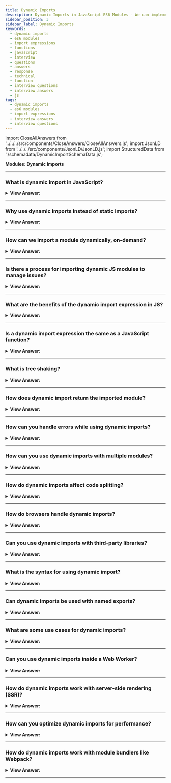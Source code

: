 ```yaml
---
title: Dynamic Imports
description: Dynamic Imports in JavaScript ES6 Modules - We can implement dynamic imports by using the import expression. Frontend Developer Interview Questions
sidebar_position: 3
sidebar_label: Dynamic Imports
keywords:
  - dynamic imports
  - es6 modules
  - import expressions
  - functions
  - javascript
  - interview
  - questions
  - answers
  - response
  - technical
  - function
  - interview questions
  - interview answers
  - js
tags:
  - dynamic imports
  - es6 modules
  - import expressions
  - interview answers
  - interview questions
---
```


import CloseAllAnswers from '../../../src/components/CloseAnswers/CloseAllAnswers.js';
import JsonLD from '../../../src/components/JsonLD/JsonLD.js';
import StructuredData from './schemadata/DynamicImportSchemaData.js';

<JsonLD data={StructuredData} />

<head>
  <title>Dynamic Imports | JavaScript Frontend Phone Interview Answers</title>
</head>

**Modules: Dynamic Imports**

<CloseAllAnswers />

---

### What is dynamic import in JavaScript?

<details>
  <summary><strong>View Answer:</strong></summary>
  <div>
  <div><strong>Interview Response:</strong> Dynamic import is a feature that allows you to load JavaScript modules on-demand during runtime, which helps reduce initial load time and optimize application performance.
  </div><br />
  <div><strong>Technical Response:</strong> Dynamic import is a method introduced in modern JavaScript that allows you to import JavaScript modules (i.e., .js files) dynamically as part of your regular JavaScript code execution. This is in contrast to static import declarations, which only load modules at compile time. With dynamic import(), you can load modules on-demand, or conditionally, based on various factors in your code.
  </div><br />
  <div><strong className="codeExample">Code Example:</strong><br /><br />

  <div></div>

The syntax of dynamic import() in JavaScript looks like this...

```javascript
import(moduleSpecifier)
```

Where moduleSpecifier is a string that specifies the path of the module to import.

Dynamic import() returns a promise that resolves to the module object of the requested module when the promise is fulfilled.

Here's an example of how it can be used:

```javascript
let modulePath = './path/to/module.js';

import(modulePath)
  .then((module) => {
    // You can use the exported items from the module here.
    console.log(module.exportedFunction());
  })
  .catch((err) => {
    // Handle any errors in loading the module or any subsequent errors.
    console.error(err);
  });
```

This is particularly useful for code splitting, lazy loading, and managing the loading of optional JavaScript functionality that might not be used in every user interaction. It can greatly improve the performance of your web application by reducing the initial load time, because not all of the code needs to be loaded up front.

  </div>
  </div>
</details>

---

### Why use dynamic imports instead of static imports?

<details>
  <summary><strong>View Answer:</strong></summary>
  <div>
  <div><strong>Interview Response:</strong> Dynamic imports are used when you want to load a module conditionally or on-demand, whereas static imports load all modules upfront, which may not be necessary and can impact performance.
  </div><br />
  <div><strong className="codeExample">Here are some reasons why you might choose to use dynamic imports:</strong><br /><br />

  <div></div>

**1. Code Splitting**: Dynamic imports allow you to split your code into smaller chunks that can be loaded on demand. This means the browser only needs to load the minimal amount of code necessary to display the current view to the user. The rest of the code can be loaded in the background or when the user performs certain actions.

**2. Lazy Loading**: If some parts of your app are not immediately necessary, you can load them only when they are actually needed. This can be particularly useful for features that are expensive in terms of code size, but not always used, like a complex but seldom-used component in a web app.

**3. Conditional Loading**: With dynamic imports, you can conditionally load modules based on certain conditions. For example, you might choose to load a module only if the user is logged in, or only if they are using a certain browser or device.

**4. Error Handling**: Dynamic imports return a promise, allowing you to catch errors at the module level. This means you can have a more fine-grained control over error handling and recovery in your application.

**5. Loading Third-party Modules**: Sometimes, you may want to load a third-party module that is not required initially when the application loads. You can dynamically import it only when it's needed.

**6. Performance Optimization**: By loading code only when it's needed, dynamic imports can significantly reduce the initial load time of your application, leading to a better user experience, especially for users with slower internet connections.

Static imports, on the other hand, load all modules up front when the application starts, which can lead to longer initial load times if your application has a lot of JavaScript code. However, static imports are easier to handle and analyze (for things like dependency graph, static analysis tools, etc.) because of their predictability.

  </div>
  </div>
</details>

---

### How can we import a module dynamically, on-demand?

<details>
  <summary><strong>View Answer:</strong></summary>
  <div>
  <div><strong>Interview Response:</strong> We can implement dynamic imports by using the import expression. The import(module) expression loads the module and returns a promise that resolves into a module object that contains all its exports. It gets called from any place in our code.
</div><br />
  <div><strong className="codeExample">Code Example:</strong><br /><br />

  <div></div>

```js
// 📁 say.js
export function hi() {
  alert(`Hello`);
}

export function bye() {
  alert(`Bye`);
}

// Then dynamic import can be like this

let { hi, bye } = await import('./say.js');

hi();
bye();
```

  </div>
  </div>
</details>

---

### Is there a process for importing dynamic JS modules to manage issues?

<details>
  <summary><strong>View Answer:</strong></summary>
  <div>
  <div><strong>Interview Response:</strong> To manage issues with dynamic imports, use error handling mechanisms such as the 'catch' method on the returned promise or a try-catch block with async/await to handle exceptions during module loading.
</div><br />
  <div><strong className="codeExample">Code Example:</strong><br /><br />

  <div></div>

**Error handling:**

```js
import('path/to/module.js')
  .then(module => {
    // Use module.exports
  })
  .catch(error => {
    console.error('Error loading module:', error);
  });
```

**Or using async/await:**

```js
async function loadModule() {
  try {
    const module = await import('path/to/module.js');
    // Use module.exports
  } catch (error) {
    console.error('Error loading module:', error);
  }
}
loadModule();
```

  </div>
  </div>
</details>

---

### What are the benefits of the dynamic import expression in JS?

<details>
  <summary><strong>View Answer:</strong></summary>
  <div>
  <div><strong>Interview Response:</strong> Dynamic import benefits include on-demand module loading, reduced initial load time, improved application performance, code splitting, better resource management, conditional module loading, and compatibility with lazy-loading techniques.
</div><br/>
  <div><strong>Technical Response:</strong> The main benefit of dynamic imports is that they allow you to load JavaScript modules dynamically. This implementation makes it useful for lazy-loading or computed module specifier strings. In addition, dynamic imports provide us with a promise, allowing access to the .then and .catch methods for handling (catch error). Dynamic imports work in regular scripts; they don’t require script tags using type="module".
</div><br />
  <div><strong className="codeExample">Code Example:</strong><br /><br />

  <div></div>

Here's an example of how you can achieve code splitting and lazy loading using dynamic import expressions in JavaScript...

```javascript
// App.js - main entry point of your application
function handleClick() {
  import('./module.js')
    .then((module) => {
      // Use the module here
      module.someFunction();
    })
    .catch((error) => {
      // Handle any errors
      console.error('Error loading module:', error);
    });
}

// Other parts of your application

// Event listener for a button click
document.getElementById('myButton').addEventListener('click', handleClick);
```

In this example, when the button with the ID "myButton" is clicked, the `handleClick` function is called. Inside that function, we use the dynamic import expression to load the `module.js` file asynchronously.

The import statement returns a Promise, which allows us to use `.then()` to handle the successful loading of the module. In this case, we invoke a function (`someFunction`) from the loaded module.

If there is an error during the module loading process, it is caught in the `.catch()` block, where you can handle the error appropriately.

By using dynamic import in this way, the `module.js` file is only loaded when the button is clicked, thus achieving code splitting and lazy loading. The module is not loaded during the initial application startup, reducing the initial bundle size and improving performance.

  </div>
  </div>
</details>

---

### Is a dynamic import expression the same as a JavaScript function?

<details>
  <summary><strong>View Answer:</strong></summary>
  <div>
  <div><strong>Interview Response:</strong> No, A dynamic import expression is not the same as a JavaScript function. It's a language feature that returns a promise to load a module, whereas functions are reusable blocks of code.
</div>
  </div>
</details>

---

### What is tree shaking?

<details>
  <summary><strong>View Answer:</strong></summary>
  <div>
  <div><strong>Interview Response:</strong> Tree shaking is an optimization technique in JavaScript, where bundlers like Webpack or Rollup eliminate dead or unused code from the final bundle, reducing its size and improving performance.</div><br />
  <div><strong>Technical Response:</strong> Tree shaking is a type of dead code removal. It implies that unnecessary modules get excluded from the bundle during the build process. It relies on the static structure of ES2015 module syntax ( i.e., import and export). Initially, the ES2015 module bundler 'rollup' promoted this. We have access to several module bundlers, including WebPack, Browserify, Fusebox, and Rollup.</div><br />
  <div><strong className="codeExample">Code Example:</strong><br /><br />

  <div></div>

Tree shaking is a build-time process, so a code example is not applicable. However, here's an example of how to enable tree shaking in Webpack (version 4+) by configuring the webpack.config.js file:

```js
module.exports = {
  mode: 'production', // Enables tree shaking by default
  entry: './src/index.js',
  output: {
    filename: 'bundle.js',
    path: path.resolve(__dirname, 'dist'),
  },
};
```

By setting the `mode` to `production`, Webpack automatically enables tree shaking, eliminating unused exports from the final bundle.

  </div>
  </div>
</details>

---

### How does dynamic import return the imported module?

<details>
  <summary><strong>View Answer:</strong></summary>
  <div>
  <div><strong>Interview Response:</strong> A Dynamic import returns a promise that resolves with the module object, enabling you to access the module's exports using the 'then' method or async/await syntax.
  </div><br/>
  <div><strong>Technical Response:</strong> The dynamic import returns a Promise that resolves to the module object of the imported module. The module object represents the exported values from the module being imported. When you use dynamic import, you can access the exported values of the module by chaining a .then() method to the import() call and passing a callback function that receives the module object as an argument.
  </div><br />
  <div><strong className="codeExample">Code Example:</strong><br /><br />

  <div></div>

```javascript
import('./module.js')
  .then((module) => {
    // Access the exported values from the module
    console.log(module.someExportedFunction());
    console.log(module.someExportedVariable);
  })
  .catch((error) => {
    // Handle any errors during the module loading
    console.error('Error loading module:', error);
  });
```

  </div>
  </div>
</details>

---

### How can you handle errors while using dynamic imports?

<details>
  <summary><strong>View Answer:</strong></summary>
  <div>
  <div><strong>Interview Response:</strong> To handle errors, you can use the 'catch' method on the returned promise or a try-catch block with async/await to manage exceptions during module loading.
  </div><br />
  <div><strong className="codeExample">Code Example:</strong><br /><br />

  <div></div>

```js
try {
  const module = await import('path/to/module');
  // Use the imported module
} catch (error) {
  // Handle the error
  console.error('Error occurred during dynamic import:', error);
  // Display meaningful error messages
  console.error('Failed to load module. Please check the network connection or the module path.');
}
```

  </div>
  </div>
</details>

---

### How can you use dynamic imports with multiple modules?

<details>
  <summary><strong>View Answer:</strong></summary>
  <div>
  <div><strong>Interview Response:</strong> In JavaScript, dynamically import multiple modules using `import()`, which returns a promise. Use `async/await` to handle these promises sequentially, making modules available for use.
  </div><br />
  <div><strong className="codeExample">Code Example:</strong><br /><br />

  <div></div>

```javascript
async function importModules() {
    try {
        const moduleA = await import('/path/to/moduleA.js');
        const moduleB = await import('/path/to/moduleB.js');
        const moduleC = await import('/path/to/moduleC.js');

        // Now you can use the exported functions or variables from these modules.
        console.log(moduleA.someFunction());
        console.log(moduleB.someVariable);
        console.log(moduleC.anotherFunction());
    } catch (error) {
        console.log('Error loading modules:', error);
    }
}

importModules();
```

In this code, the `import()` function is used to dynamically import three different JavaScript modules: `moduleA.js`, `moduleB.js`, and `moduleC.js`. The `import()` function returns a promise that resolves to the module object of the imported module when the promise is fulfilled. The `await` keyword is used to pause and resume the `importModules()` async function execution based on the promise's resolution.

The imported modules are then available for use within the `importModules()` function scope. The `console.log()` statements are using the exported variables or functions from these modules, where `someFunction`, `someVariable`, and `anotherFunction` are the exported members from the respective modules.

Remember to replace `'/path/to/moduleA.js'`, `'/path/to/moduleB.js'`, and `'/path/to/moduleC.js'` with the actual paths of your modules. The `async` function `importModules` is then called to start the dynamic import process.

If any of the imports fail, the error will be caught in the catch block and logged to the console. This can help with debugging if there are any issues with the dynamic imports.

  </div>
  </div>
</details>

---

### How do dynamic imports affect code splitting?

<details>
  <summary><strong>View Answer:</strong></summary>
  <div>
  <div><strong>Interview Response:</strong> Dynamic imports enable code splitting, which divides the application into smaller chunks that are loaded on-demand, reducing initial load time and improving overall performance.
  </div><br/>
  <div><strong>Technical Response:</strong> Dynamic imports help implement code splitting in a modern JavaScript application. Code splitting is a feature supported by bundlers like Webpack and Rollup, where the code is divided into various "chunks" that can be loaded on demand or in parallel.
  </div><br />
  <div><strong className="codeExample">Code Example:</strong><br /><br />

  <div></div>

```javascript
button.addEventListener('click', async () => {
  const module = await import('./largeModule.js');
  module.largeFunction();
});
```

In the above example, `largeModule.js` will be separate from the main bundle. The module will only be fetched and loaded when the user clicks the button. This way, dynamic imports can help to reduce the initial load time of the application by deferring the loading of certain parts of the application until they are needed. This can lead to performance improvements, especially for larger applications with lots of code.

  </div>
  </div>
</details>

---

### How do browsers handle dynamic imports?

<details>
  <summary><strong>View Answer:</strong></summary>
  <div>
  <div><strong>Interview Response:</strong> Modern browsers natively support dynamic imports, while older browsers can use polyfills or bundlers like Webpack or Rollup to handle dynamic imports and code splitting.
  </div>
  </div>
</details>

---

### Can you use dynamic imports with third-party libraries?

<details>
  <summary><strong>View Answer:</strong></summary>
  <div>
  <div><strong>Interview Response:</strong> Yes, you can use dynamic imports to load third-party libraries on-demand, reducing the initial bundle size and improving application performance.
  </div>
  </div>
</details>

---

### What is the syntax for using dynamic import?

<details>
  <summary><strong>View Answer:</strong></summary>
  <div>
  <div><strong>Interview Response:</strong> The syntax for dynamic import is import(moduleSpecifier), where moduleSpecifier is a string representing the path or URL of the module to be imported.
  </div>
  </div>
</details>

---

### Can dynamic imports be used with named exports?

<details>
  <summary><strong>View Answer:</strong></summary>
  <div>
  <div><strong>Interview Response:</strong> Yes, you can access named exports from the module object returned by the dynamic import. The resolved module object has properties for each named export.
  </div><br />
  <div><strong className="codeExample">Code Example:</strong><br /><br />

  <div></div>

```js
// Module.js

// named export
export const foo = () => {
  console.log("This is the foo function.");
};

// named export
export const bar = () => {
  console.log("This is the bar function.");
};

// Main.js
const loadModule = async () => {
  const module = await import('./Module.js');
  const { foo, bar } = module;
  
  foo(); // This is the foo function.
  bar(); // This is the bar function.
};

loadModule();

```

  </div>
  </div>
</details>

---

### What are some use cases for dynamic imports?

<details>
  <summary><strong>View Answer:</strong></summary>
  <div>
  <div><strong>Interview Response:</strong> Dynamic imports are useful for loading heavy dependencies, code splitting, lazy-loading components, loading polyfills only when needed, and conditionally importing modules based on user actions or features.
  </div>
  </div>
</details>

---

### Can you use dynamic imports inside a Web Worker?

<details>
  <summary><strong>View Answer:</strong></summary>
  <div>
  <div><strong>Interview Response:</strong> Yes, dynamic imports can be used within Web Workers to load modules on-demand, allowing for better resource management and improved performance in web applications. However, it is not permitted in all execution contexts. For example, import() can be used in the main thread, a shared worker, or a dedicated worker, but will throw if called within a service worker or a worklet.
  </div><br />
  <div><strong className="codeExample">Code Example:</strong><br /><br />

  <div></div>

Here's an example of how you can use dynamic imports inside a Web Worker:

```javascript
// main.js
const worker = new Worker('worker.js');

worker.postMessage('Hello from main.js!');

// worker.js
self.onmessage = async (event) => {
  const module = await import('./module.js');
  console.log(module);
};
```

In this example, the `worker.js` file is loaded as a Web Worker. When the worker receives a message from the main thread, it uses dynamic import to load the `module.js` file asynchronously. Once the module is loaded, it is logged to the console.

  </div>
  </div>
</details>

---

### How do dynamic imports work with server-side rendering (SSR)?

<details>
  <summary><strong>View Answer:</strong></summary>
  <div>
  <div><strong>Interview Response:</strong> In SSR, dynamic imports are resolved on the server and sent as separate chunks to the client. The client then loads these chunks on-demand, improving the overall user experience.
  </div>
  </div>
</details>

---

### How can you optimize dynamic imports for performance?

<details>
  <summary><strong>View Answer:</strong></summary>
  <div>
  <div><strong>Interview Response:</strong> To optimize performance, you can use bundlers like Webpack or Rollup for code splitting, configure caching headers for modules, and apply lazy-loading techniques with dynamic imports.
  </div>
  </div>
</details>

---

### How do dynamic imports work with module bundlers like Webpack?

<details>
  <summary><strong>View Answer:</strong></summary>
  <div>
  <div><strong>Interview Response:</strong> When using module bundlers, dynamic imports are transformed into separate output files called "chunks". These chunks are loaded on-demand, enabling code splitting and optimizing application performance.
  </div>
  </div>
</details>

---
